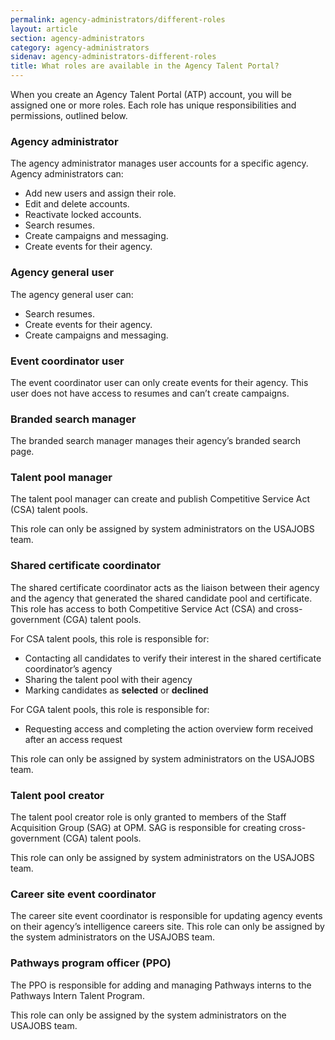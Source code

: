 ```yaml
---
permalink: agency-administrators/different-roles
layout: article
section: agency-administrators
category: agency-administrators
sidenav: agency-administrators-different-roles
title: What roles are available in the Agency Talent Portal?
---
```



When you create an Agency Talent Portal (ATP) account, you will be assigned one or more roles. Each role has unique responsibilities and permissions, outlined below.

### Agency administrator

The agency administrator manages user accounts for a specific agency.  Agency administrators can:

* Add new users and assign their role.
* Edit and delete accounts. 
* Reactivate locked accounts.
* Search resumes.
* Create campaigns and messaging.
* Create events for their agency.

### Agency general user

The agency general user can:

* Search resumes.
* Create events for their agency.
* Create campaigns and messaging.

### Event coordinator user

The event coordinator user can only create events for their agency. This user does not have access to resumes and can’t create campaigns.

### Branded search manager

The branded search manager manages their agency’s branded search page.

### Talent pool manager

The talent pool manager can create and publish Competitive Service Act (CSA) talent pools.

This role can only be assigned by system administrators on the USAJOBS team.

### Shared certificate coordinator

The shared certificate coordinator acts as the liaison between their agency and the agency that generated the shared candidate pool and certificate. This role has access to both Competitive Service Act (CSA) and cross-government (CGA) talent pools.

For CSA talent pools, this role is responsible for:

* Contacting all candidates to verify their interest in the shared certificate coordinator’s agency
* Sharing the talent pool with their agency
* Marking candidates as **selected** or **declined**

For CGA talent pools, this role is responsible for:

* Requesting access and completing the action overview form received after an access request

This role can only be assigned by system administrators on the USAJOBS team.

### Talent pool creator

The talent pool creator role is only granted to members of the Staff Acquisition Group (SAG) at OPM. SAG is responsible for creating cross-government (CGA) talent pools.

This role can only be assigned by system administrators on the USAJOBS team.

### Career site event coordinator

The career site event coordinator is responsible for updating agency events on their agency’s intelligence careers site.
This role can only be assigned by the system administrators on the USAJOBS team.

### Pathways program officer (PPO)

The PPO is responsible for adding and managing Pathways interns to the Pathways Intern Talent Program.

This role can only be assigned by the system administrators on the USAJOBS team.
